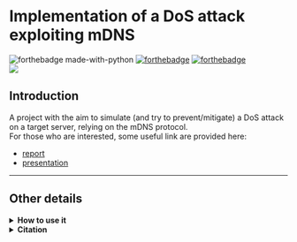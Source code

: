 # Implementation of a DoS attack exploiting mDNS
![forthebadge made-with-python](http://ForTheBadge.com/images/badges/made-with-python.svg)
[![forthebadge](https://forthebadge.com/images/badges/built-by-developers.svg)](https://forthebadge.com)
[![forthebadge](https://forthebadge.com/images/badges/powered-by-responsibility.svg)](https://forthebadge.com)
<br>
![](https://komarev.com/ghpvc/?username=mDNS&color=blueviolet&style=for-the-badge&label=REPO+VIEWS)

## Introduction
A project with the aim to simulate (and try to prevent/mitigate) a DoS attack on a target server, relying on the mDNS protocol. 
<br>
For those who are interested, some useful link are provided here: 
- [report](https://drive.google.com/file/d/1Zzsl0e0ZZE84Z23pwX0of7Rh-56xEgci/view?usp=sharing)
- [presentation](https://docs.google.com/presentation/d/e/2PACX-1vRfwAXhF4uzpBDhDH4H6qtqoLw_fc7zNCnQxCCPjKftBt_16lgaCxAhHpVus5NeNmy3IR1pVxBT7dXj/pub?start=false&loop=false&delayms=3000)

***
## Other details

<details>
<summary><b>How to use it</b></summary>

```
python3 src/scripton.py -t $TARGET(.local) -rr $RR_TYPE -i $SPOOFED_IP -n $NUM_THREADS 
```

Only ```-t (target)``` is mandatory

</details>

<details>
<summary><b>Citation</b></summary>

Please remember to cite this repository, whenever you have taken some parts, or the whole project.

</details>
